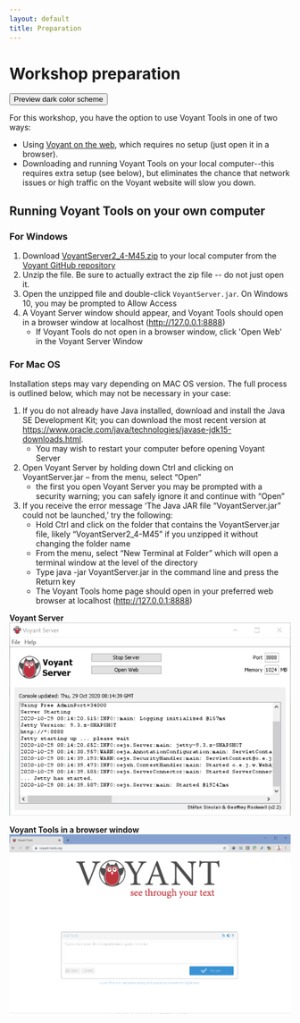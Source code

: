 ```yaml
---
layout: default
title: Preparation
---
```


# Workshop preparation 

<button class="btn js-toggle-dark-mode">Preview dark color scheme</button>

<script>
const toggleDarkMode = document.querySelector('.js-toggle-dark-mode');

jtd.addEvent(toggleDarkMode, 'click', function(){
  if (jtd.getTheme() === 'dark') {
    jtd.setTheme('mcmaster');
    toggleDarkMode.textContent = 'Dark theme';
  } else {
    jtd.setTheme('dark');
    toggleDarkMode.textContent = 'Light theme';
  }
});
</script>


For this workshop, you have the option to use Voyant Tools in one of two ways: 
- Using [Voyant on the web](https://voyant-tools.org/), which requires no setup (just open it in a browser).
- Downloading and running Voyant Tools on your local computer--this requires extra setup (see below), but eliminates the chance that network issues or high traffic on the Voyant website will slow you down. 

## Running Voyant Tools on your own computer
### For Windows
1. Download [VoyantServer2_4-M45.zip](https://github.com/sgsinclair/VoyantServer/releases/download/2.4.0-M45/VoyantServer2_4-M45.zip) to your local computer from the [Voyant GitHub repository](https://github.com/sgsinclair/VoyantServer/releases/tag/2.4.0-M45)
2. Unzip the file. Be sure to actually extract the zip file -- do not just open it.
3. Open the unzipped file and double-click ```VoyantServer.jar```. On Windows 10, you may be prompted to Allow Access
4. A Voyant Server window should appear, and Voyant Tools should open in a browser window at localhost (http://127.0.0.1:8888)
    * If Voyant Tools do not open in a browser window, click 'Open Web' in the Voyant Server Window

### For Mac OS 
Installation steps may vary depending on MAC OS version. The full process is outlined below, which may not be necessary in your case: 
1. If you do not already have Java installed, download and install the Java SE Development Kit; you can download the most recent version at https://www.oracle.com/java/technologies/javase-jdk15-downloads.html.
    * You may wish to restart your computer before opening Voyant Server
2. Open Voyant Server by holding down Ctrl and clicking on VoyantServer.jar – from the menu, select “Open”
    * the first you open Voyant Server you may be prompted with a security warning; you can safely ignore it and continue with “Open” 
3. If you receive the error message ‘The Java JAR file “VoyantServer.jar” could not be launched,’ try the following:
    * Hold Ctrl and click on the folder that contains the VoyantServer.jar file, likely “VoyantServer2_4-M45” if you unzipped it without changing the folder name
    * From the menu, select “New Terminal at Folder” which will open a terminal window at the level of the directory
    * Type  java -jar VoyantServer.jar in the command line and press the Return key 
    * The Voyant Tools home page should open in your preferred web browser at localhost (http://127.0.0.1:8888)


**Voyant Server**
![Voyant Server Window](figures/voyant-server.png)

**Voyant Tools in a browser window**
![Voyant Tools in a browser](figures/voyant-browser.png)
